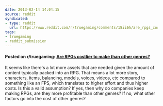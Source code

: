 ```yaml
---
date: 2013-02-14 14:04:15
source: reddit
syndicated:
- type: reddit
  url: https://www.reddit.com/r/truegaming/comments/18ii6h/are_rpgs_costlier_to_make_than_other_genres/
tags:
- truegaming
- reddit_submission
---
```


#### Posted on r/truegaming: [Are RPGs costlier to make than other genres?](https://reddit.com/r/truegaming/comments/18ii6h/are_rpgs_costlier_to_make_than_other_genres/)

It seems like there's a lot more assets that are needed given the amount of content typically packed into an RPG. That means a lot more story, characters, items, balancing, models, voices, videos, etc compared to something like an FPS, which translates to higher effort and thus higher costs. Is this a valid assumption? If yes, then why do companies keep making RPGs, are they more profitable than other genres? If no, what other factors go into the cost of other genres?